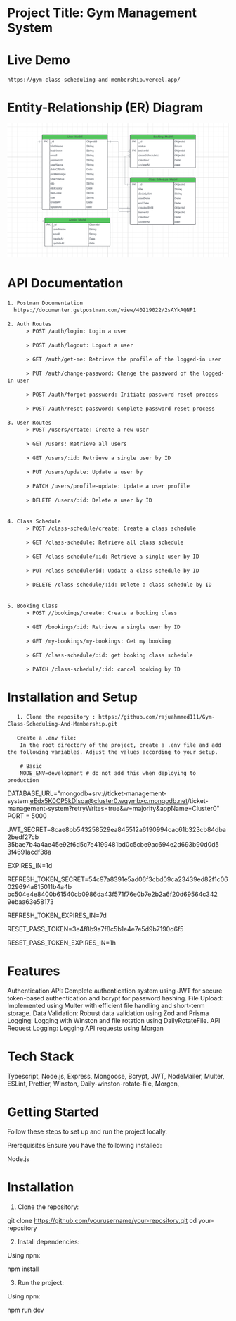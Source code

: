 # Project Title: Gym Management System

# Live Demo

    https://gym-class-scheduling-and-membership.vercel.app/

# Entity-Relationship (ER) Diagram
![Gym ER-Diagram](uploads/ER-Diagram.png)

# API Documentation

    1. Postman Documentation
      https://documenter.getpostman.com/view/40219022/2sAYkAQNP1

    2. Auth Routes
          > POST /auth/login: Login a user

          > POST /auth/logout: Logout a user

          > GET /auth/get-me: Retrieve the profile of the logged-in user

          > PUT /auth/change-password: Change the password of the logged-in user

          > POST /auth/forgot-password: Initiate password reset process

          > POST /auth/reset-password: Complete password reset process

    3. User Routes
          > POST /users/create: Create a new user

          > GET /users: Retrieve all users

          > GET /users/:id: Retrieve a single user by ID

          > PUT /users/update: Update a user by

          > PATCH /users/profile-update: Update a user profile

          > DELETE /users/:id: Delete a user by ID


    4. Class Schedule
          > POST /class-schedule/create: Create a class schedule

          > GET /class-schedule: Retrieve all class schedule

          > GET /class-schedule/:id: Retrieve a single user by ID

          > PUT /class-schedule/id: Update a class schedule by ID

          > DELETE /class-schedule/:id: Delete a class schedule by ID


    5. Booking Class
          > POST //bookings/create: Create a booking class

          > GET /bookings/:id: Retrieve a single user by ID

          > GET /my-bookings/my-bookings: Get my booking

          > GET /class-schedule/:id: get booking class schedule

          > PATCH /class-schedule/:id: cancel booking by ID

# Installation and Setup

       1. Clone the repository : https://github.com/rajuahmmed111/Gym-Class-Scheduling-And-Membership.git

       Create a .env file:
        In the root directory of the project, create a .env file and add the following variables. Adjust the values according to your setup.

        # Basic
        NODE_ENV=development # do not add this when deploying to production

DATABASE_URL="mongodb+srv://ticket-management-system:eEdx5K0CP5kDIsoa@cluster0.wqymbxc.mongodb.net/ticket-management-system?retryWrites=true&w=majority&appName=Cluster0"
PORT = 5000

JWT_SECRET=8cae8bb543258529ea845512a6190994cac61b323cb84dba2bedf27cb
35bae7b4a4ae45e92f6d5c7e4199481bd0c5cbe9ac694e2d693b90d0d5
3f4691acdf38a

EXPIRES_IN=1d

REFRESH_TOKEN_SECRET=54c97a8391e5ad06f3cbd09ca23439ed82f1c06029694a815011b4a4b
bc504e4e8400b61540cb0986da43f571f76e0b7e2b2a6f20d69564c342
9ebaa63e58173

REFRESH_TOKEN_EXPIRES_IN=7d

RESET_PASS_TOKEN=3e4f8b9a7f8c5b1e4e7e5d9b7190d6f5

RESET_PASS_TOKEN_EXPIRES_IN=1h

# Features

Authentication API: Complete authentication system using JWT for secure token-based authentication and bcrypt for password hashing.
File Upload: Implemented using Multer with efficient file handling and short-term storage.
Data Validation: Robust data validation using Zod and Prisma
Logging: Logging with Winston and file rotation using DailyRotateFile.
API Request Logging: Logging API requests using Morgan

# Tech Stack

Typescript,
Node.js,
Express,
Mongoose,
Bcrypt,
JWT,
NodeMailer,
Multer,
ESLint,
Prettier,
Winston,
Daily-winston-rotate-file,
Morgen,

# Getting Started

Follow these steps to set up and run the project locally.

Prerequisites
Ensure you have the following installed:

Node.js

# Installation

1.  Clone the repository:

git clone https://github.com/yourusername/your-repository.git
cd your-repository

2. Install dependencies:

Using npm:

npm install

3. Run the project:

Using npm:

npm run dev
